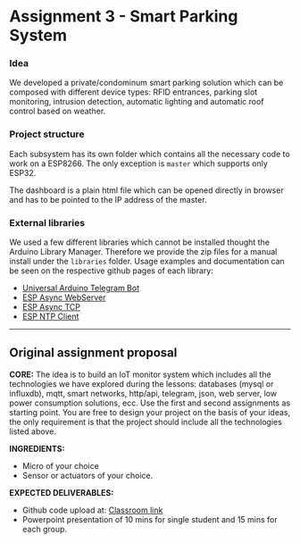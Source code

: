 # Assignment 3 - Smart Parking System
### Idea
We developed a private/condominum smart parking solution which can be composed with different device types: RFID entrances, parking slot monitoring, intrusion detection, automatic lighting and automatic roof control based on weather.

### Project structure
Each subsystem has its own folder which contains all the necessary code to work on a ESP8266. The only exception is `master` which supports only ESP32.

The dashboard is a plain html file which can be opened directly in browser and has to be pointed to the IP address of the master.

### External libraries
We used a few different libraries which cannot be installed thought the Arduino Library Manager. Therefore we provide the zip files for a manual install under the `libraries` folder.
Usage examples and documentation can be seen on the respective github pages of each library:

- [Universal Arduino Telegram Bot](https://github.com/witnessmenow/Universal-Arduino-Telegram-Bot)
- [ESP Async WebServer](https://github.com/me-no-dev/ESPAsyncWebServer)
- [ESP Async TCP](https://github.com/me-no-dev/ESPAsyncTCP)
- [ESP NTP Client](https://github.com/gmag11/ESPNtpClient)

---
## Original assignment proposal

**CORE:**
The idea is to build an IoT monitor system which includes all the technologies we have explored during the lessons: databases (mysql or influxdb), mqtt, smart networks, http/api, telegram, json, web server, low power consumption solutions, ecc.
Use the first and second assignments as starting point. You are free to design your project on the basis of your ideas, the only requirement is that the project should include all the technologies listed above.


**INGREDIENTS:**
- Micro of your choice
- Sensor or actuators of your choice.

**EXPECTED DELIVERABLES:**
- Github code upload at: [Classroom link](https://classroom.github.com/g/QBREQgXa)
- Powerpoint presentation of 10 mins for single student and 15 mins for each group.
